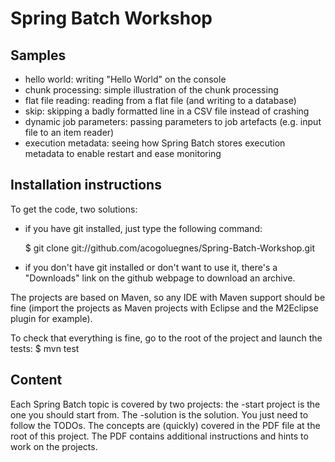 # Spring Batch Workshop

## Samples

* hello world: writing "Hello World" on the console
* chunk processing: simple illustration of the chunk processing
* flat file reading: reading from a flat file (and writing to a database)
* skip: skipping a badly formatted line in a CSV file instead of crashing
* dynamic job parameters: passing parameters to job artefacts (e.g. input file to an item reader)
* execution metadata: seeing how Spring Batch stores execution metadata to enable restart and ease monitoring

## Installation instructions

To get the code, two solutions:

* if you have git installed, just type the following command: 

	$ git clone git://github.com/acogoluegnes/Spring-Batch-Workshop.git

* if you don't have git installed or don't want to use it, there's a "Downloads" link on the github webpage 
to download an archive.

The projects are based on Maven, so any IDE with Maven support should be fine
(import the projects as Maven projects with Eclipse and the M2Eclipse plugin for
example).

To check that everything is fine, go to the root of the project and launch the tests:
	$ mvn test

## Content

Each Spring Batch topic is covered by two projects: the -start project is
the one you should start from. The -solution is the solution. You just need
to follow the TODOs. The concepts are (quickly) covered in the PDF file
at the root of this project. The PDF contains additional instructions and hints to
work on the projects.
